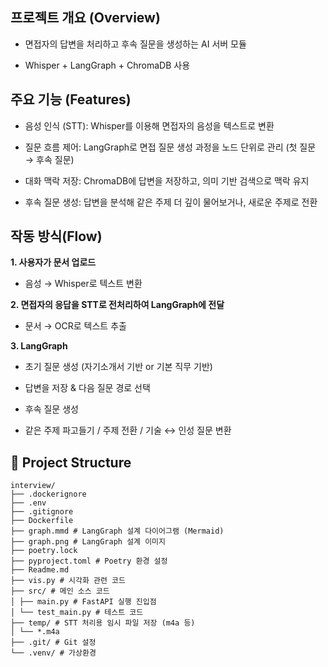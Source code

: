 ## 프로젝트 개요 (Overview)

- 면접자의 답변을 처리하고 후속 질문을 생성하는 AI 서버 모듈

- Whisper + LangGraph + ChromaDB 사용

## 주요 기능 (Features)

- 음성 인식 (STT): Whisper를 이용해 면접자의 음성을 텍스트로 변환

- 질문 흐름 제어: LangGraph로 면접 질문 생성 과정을 노드 단위로 관리 (첫 질문 → 후속 질문)

- 대화 맥락 저장: ChromaDB에 답변을 저장하고, 의미 기반 검색으로 맥락 유지

- 후속 질문 생성: 답변을 분석해 같은 주제 더 깊이 물어보거나, 새로운 주제로 전환

## 작동 방식(Flow)
**1. 사용자가 문서 업로드**

- 음성 → Whisper로 텍스트 변환

**2. 면접자의 응답을 STT로 전처리하여 LangGraph에 전달**

- 문서 → OCR로 텍스트 추출

**3. LangGraph**

- 초기 질문 생성 (자기소개서 기반 or 기본 직무 기반)

- 답변을 저장 & 다음 질문 경로 선택

- 후속 질문 생성

- 같은 주제 파고들기 / 주제 전환 / 기술 ↔ 인성 질문 변환


## 📂 Project Structure
```
interview/
├── .dockerignore
├── .env
├── .gitignore
├── Dockerfile
├── graph.mmd # LangGraph 설계 다이어그램 (Mermaid)
├── graph.png # LangGraph 설계 이미지
├── poetry.lock
├── pyproject.toml # Poetry 환경 설정
├── Readme.md
├── vis.py # 시각화 관련 코드
├── src/ # 메인 소스 코드
│ ├── main.py # FastAPI 실행 진입점
│ └── test_main.py # 테스트 코드
├── temp/ # STT 처리용 임시 파일 저장 (m4a 등)
│ └── *.m4a
├── .git/ # Git 설정
└── .venv/ # 가상환경
```
##